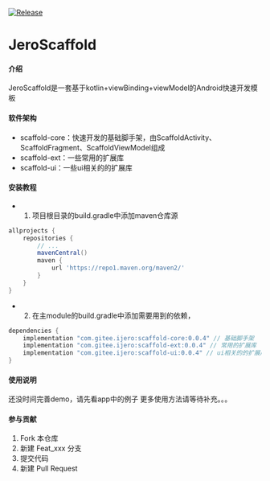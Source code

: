 [![Release](https://img.shields.io/badge/JeroScaffold-0.0.4-blue)](https://gitee.com/ijero/jero-scaffold/releases/0.0.4)

# JeroScaffold

#### 介绍
JeroScaffold是一套基于kotlin+viewBinding+viewModel的Android快速开发模板

#### 软件架构

- scaffold-core：快速开发的基础脚手架，由ScaffoldActivity、ScaffoldFragment、ScaffoldViewModel组成
- scaffold-ext：一些常用的扩展库
- scaffold-ui：一些ui相关的的扩展库

#### 安装教程

- 1. 项目根目录的build.gradle中添加maven仓库源
```groovy
allprojects {
    repositories {
        // ...
        mavenCentral()
        maven {
            url 'https://repo1.maven.org/maven2/'
        }
    }
}
```
- 2. 在主module的build.gradle中添加需要用到的依赖，
```groovy
dependencies {
    implementation "com.gitee.ijero:scaffold-core:0.0.4" // 基础脚手架
    implementation "com.gitee.ijero:scaffold-ext:0.0.4" // 常用的扩展库
    implementation "com.gitee.ijero:scaffold-ui:0.0.4" // ui相关的的扩展库
}
```

#### 使用说明

还没时间完善demo，请先看app中的例子
更多使用方法请等待补充。。。

#### 参与贡献

1.  Fork 本仓库
2.  新建 Feat_xxx 分支
3.  提交代码
4.  新建 Pull Request
